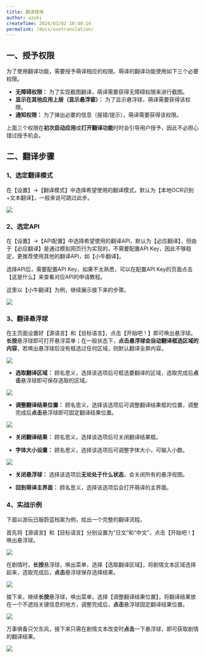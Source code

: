 ```yaml
---
title: 翻译使用
author: azuki
createTime: 2024/03/02 10:48:14
permalink: /docs/usetranslation/
---
```


## 一、授予权限

为了使用翻译功能，需要授予萌译相应的权限。萌译的翻译功能使用如下三个必要权限。

- **无障碍权限：** 为了实现截图翻译，萌译需要获得无障碍权限来进行截图。
- **显示在其他应用上层（显示悬浮窗）：** 为了显示悬浮球，萌译需要获得该权限。
- **通知权限：** 为了弹出必要的信息（报错/提示），萌译需要获得该权限。

上面三个权限在**初次启动应用**或**打开翻译功能**时时会引导用户授予，因此不必担心错过授予机会。

## 二、翻译步骤

### 1、选定翻译模式

在【设置】->【翻译模式】中选择希望使用的翻译模式，默认为【本地OCR识别+文本翻译】，一般来说可跳过此步。

<img src="https://img.moetranslate.top/usetranslation_mode.jpg"/>

### 2、选定API

在【设置】->【API配置】中选择希望使用的翻译API，默认为【必应翻译】，但由于【必应翻译】是通过模拟网页行为实现的，不需要配置API Key，因此不够稳定，更推荐使用其他的翻译API，如【小牛翻译】。

选择API后，需要配置API Key，如果不太熟悉，可以在配置API Key的页面点击【这是什么】来查看对应API的申请教程。

这里以【小牛翻译】为例，继续展示接下来的步骤。

<img src="https://img.moetranslate.top/usetranslation_api.jpg"/>

### 3、翻译悬浮球

在主页面设置好【源语言】和【目标语言】，点击【开始吧！】即可唤出悬浮球。**长按**悬浮球即可打开悬浮菜单；在一般状态下，**点击悬浮球会自动翻译框选区域的内容**，若唤出悬浮球后没有框选过任何区域，则默认翻译全屏内容。

<img src="https://img.moetranslate.top/usetranslation_menu.jpg"/>

- **选取翻译区域：** 顾名思义，选择该选项后可框选要翻译的区域，选取完成后**点击**悬浮球即可保存选取的区域。

<img src="https://img.moetranslate.top/usetranslation_crop.jpg"/>

- **调整翻译结果位置：** 顾名思义，选择该选项后可调整翻译结果框的位置，调整完成后**点击**悬浮球即可固定翻译结果位置。

<img src="https://img.moetranslate.top/usetranslation_result.jpg"/>

- **关闭翻译结果：** 顾名思义，选择该选项后可关闭翻译结果框。

- **字体大小设置：** 顾名思义，选择该选项后可调整字体大小，可输入小数。

<img src="https://img.moetranslate.top/usetranslation_size.jpg"/>

- **关闭悬浮球：** 选择该选项后**无论处于什么状态**，会关闭所有的悬浮视图。


- **回到萌译主界面：** 顾名思义，选择该选项后会打开萌译的主界面。

### 4、实战示例

下面以游玩日服蔚蓝档案为例，给出一个完整的翻译流程。

首先将【源语言】和【目标语言】分别设置为“日文”和“中文”，点击【开始吧！】唤出悬浮球。

<img src="https://img.moetranslate.top/usetranslation_example1.jpg"/>

在剧情时，**长按**悬浮球，唤出菜单，选择【选取翻译区域】，将剧情文本区域选择起来，选取完成后，**点击**悬浮球保存选择结果。

<img src="https://img.moetranslate.top/usetranslation_example2.jpg"/>

接下来，继续**长按**悬浮球，唤出菜单，选择【调整翻译结果位置】，将翻译结果放在一个不遮挡关键信息的地方，调整完成后，**点击**悬浮球固定翻译结果位置。

<img src="https://img.moetranslate.top/usetranslation_example3.jpg"/>

万事俱备只欠东风，接下来只需在剧情文本改变时**点击**一下悬浮球，即可获取剧情的翻译结果。

<img src="https://img.moetranslate.top/usetranslation_example4.jpg"/>

